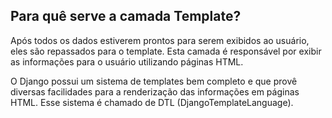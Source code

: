## Para quê serve a camada Template?

Após todos os dados estiverem prontos para serem exibidos ao usuário, eles são repassados para o template. Esta camada é responsável por exibir as informações para o usuário utilizando páginas HTML.

O Django possui um sistema de templates bem completo e que provê diversas facilidades para a renderização das informações em páginas HTML. Esse sistema é chamado de DTL (DjangoTemplateLanguage).

